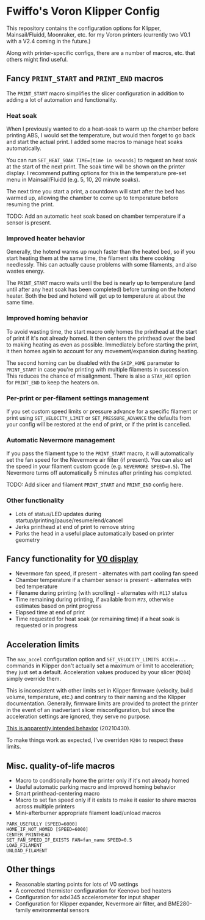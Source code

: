 # Fwiffo's Voron Klipper Config

This repository contains the configuration options for Klipper,
Mainsail/Fluidd, Moonraker, etc. for my Voron printers (currently two V0.1 with
a V2.4 coming in the future.)

Along with printer-specific configs, there are a number of macros, etc. that
others might find useful.

## Fancy `PRINT_START` and `PRINT_END` macros

The `PRINT_START` macro simplifies the slicer configuration in addition to
adding a lot of automation and functionality.

### Heat soak

When I previously wanted to do a heat-soak to warm up the chamber before
printing ABS, I would set the temperature, but would then forget to go back and
start the actual print. I added some macros to manage heat soaks automatically.

You can run `SET_HEAT_SOAK TIME=[time in seconds]` to request an heat soak at
the start of the next print. The soak time will be shown on the printer display.
I recommend putting options for this in the temperature pre-set menu in
Mainsail/Fluidd (e.g. 5, 10, 20 minute soaks).

The next time you start a print, a countdown will start after the bed has warmed
up, allowing the chamber to come up to temperature before resuming the print.

TODO: Add an automatic heat soak based on chamber temperature if a sensor is
present.

### Improved heater behavior

Generally, the hotend warms up much faster than the heated bed, so if you start
heating them at the same time, the filament sits there cooking needlessly. This
can actually cause problems with some filaments, and also wastes energy.

The `PRINT_START` macro waits until the bed is nearly up to temperature (and
until after any heat soak has been completed) before turning on the hotend
heater. Both the bed and hotend will get up to temperature at about the same
time.

### Improved homing behavior

To avoid wasting time, the start macro only homes the printhead at the start of
print if it's not already homed. It then centers the printhead over the bed to
making heating as even as possible. Immediately before starting the print, it
then homes again to account for any movement/expansion during heating.

The second homing can be disabled with the `SKIP_HOME` parameter to
`PRINT_START` in case you're printing with multiple filaments in succession.
This reduces the chance of misalignment. There is also a `STAY_HOT` option for
`PRINT_END` to keep the heaters on.

### Per-print or per-filament settings management

If you set custom speed limits or pressure advance for a specific filament or
print using `SET_VELOCITY_LIMIT` or `SET_PRESSURE_ADVANCE` the defaults from
your config will be restored at the end of print, or if the print is cancelled.

### Automatic Nevermore management

If you pass the filament type to the `PRINT_START` macro, it will automatically
set the fan speed for the Nevermore air filter (if present). You can also set
the speed in your filament custom gcode (e.g. `NEVERMORE SPEED=0.5`). The
Nevermore turns off automatically 5 minutes after printing has completed.

TODO: Add slicer and filament `PRINT_START` and `PRINT_END` config here.

### Other functionality

  * Lots of status/LED updates during startup/printing/pause/resume/end/cancel
  * Jerks printhead at end of print to remove string
  * Parks the head in a useful place automatically based on printer geometry

## Fancy functionality for [V0 display](https://github.com/VoronDesign/Voron-Hardware/tree/master/V0_Display)

 * Nevermore fan speed, if present - alternates with part cooling fan speed
 * Chamber temperature if a chamber sensor is present - alternates with bed
   temperature
 * Filename during printing (with scrolling) - alternates with `M117` status
 * Time remaining during printing, if available from `M73`, otherwise estimates
   based on print progress
 * Elapsed time at end of print
 * Time requested for heat soak (or remaining time) if a heat soak is requested
   or in progress

## Acceleration limits

The `max_accel` configuration option and `SET_VELOCITY_LIMITS ACCEL=...`
commands in Klipper don't actually set a maximum or limit to acceleration; they
just set a default. Acceleration values produced by your slicer (`M204`) simply
override them.

This is inconsistent with other limits set in Klipper firmware (velocity, build
volume, temperature, etc.) and contrary to their naming and the Klipper
documentation. Generally, firmware limits are provided to protect the printer in
the event of an inadvertant slicer misconfiguration, but since the acceleration
settings are ignored, they serve no purpose.

[This is apparently intended behavior](https://github.com/Klipper3d/klipper/blob/master/docs/Config_Changes.md) (20210430).

To make things work as expected, I've overriden `M204` to respect these limits.

## Misc. quality-of-life macros

  * Macro to conditionally home the printer only if it's not already homed
  * Useful automatic parking macro and improved homing behavior
  * Smart printhead-centering macro
  * Macro to set fan speed only if it exists to make it easier to share macros
    across multiple printers
  * Mini-afterburner appropriate filament load/unload macros

```
PARK_USEFULLY [SPEED=6000]
HOME_IF_NOT_HOMED [SPEED=6000]
CENTER_PRINTHEAD
SET_FAN_SPEED_IF_EXISTS FAN=fan_name SPEED=0.5
LOAD_FILAMENT
UNLOAD_FILAMENT
```

## Other things

  * Reasonable starting points for lots of V0 settings
  * A corrected thermistor configuration for Keenovo bed heaters
  * Configuration for adxl345 accelerometer for input shaper
  * Configuration for Klipper expander, Nevermore air filter, and BME280-family
    environmental sensors
